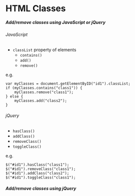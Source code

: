 # HTML Classes


##### Add/remove classes using JavaScript or jQuery

###### JavaScript

- `classList` property of elements
    - `contains()`
    - `add()`
    - `remove()`

e.g. 

    var myClasses = document.getElementByID("id1").classList;
    if (myClasses.contains("class1")) {
        myClasses.remove("class1");
    } else {
        myClasses.add("class2");
    }

###### jQuery

- `hasClass()`
- `addClass()`
- `removeClass()`
- `toggleClass()`

e.g.

    $("#id1").hasClass("class1");
    $("#id1").removeClass("class1");
    $("#id1").addClass("class2");
    $("#id1").toggleClass("class1");
    

##### Add/remove classes using jQuery

